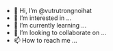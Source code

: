 - 👋 Hi, I’m @vutrutrongnoihat
- 👀 I’m interested in ...
- 🌱 I’m currently learning ...
- 💞️ I’m looking to collaborate on ...
- 📫 How to reach me ...

<!---
vutrutrongnoihat/vutrutrongnoihat is a ✨ special ✨ repository because its `README.md` (this file) appears on your GitHub profile.
You can click the Preview link to take a look at your changes.
--->
